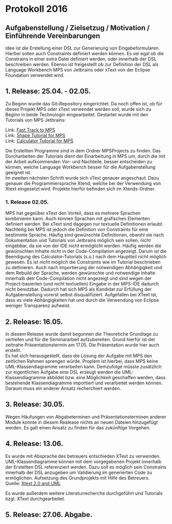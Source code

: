 # Protokoll 2016

## Aufgabenstellung / Zielsetzug / Motivation / Einführende Vereinbarungen
Idee ist die Erstellung einer DSL zur Generierung von Eingabeformularen. Hierbei sollen auch Constraints definiert werden können. 
Es sei egal ob die Constrains in einer extra Datei definiert werden, oder innerhalb der DSL beschreiben werden.
Ebenso ist freigestellt ob zur Definition der DSL als Language Workbench MPS von Jetbrains oder xText von der Eclipse Foundation verwendet wird.

## 1. Release: 25.04. - 02.05.

Zu Beginn wurde das Git-Repository eingerichtet. Da noch offen ist, ob für dieses Projekt MPS oder xText verwendet werden soll,
wurde sich zu Beginn in beide Technologin eingearbeitet. Gestartet wurde mit den Tutorials von MPS Jetbrains:

Link: [Fast Track to MPS](https://confluence.jetbrains.com/display/MPSD33/Fast+Track+to+MPS)  
Link: [Shape Tutorial for MPS](https://confluence.jetbrains.com/display/MPSD33/Shapes+-+an+introductory+MPS+tutorial)  
Link: [Calculator Tutorial for MPS](https://www.jetbrains.com/help/mps/3.3/mps-calculator-language-tutorial.html?origin=old_help)
	
Die Erstellten Programme sind in dem Ordner MPSProjects zu finden. Das Durcharbeiten der Tutorials dient der Einarbeitung in MPS um, durch
die mit der Arbeit aufkommenden Vor- und Nachteile, besser entscheiden zu können, welche Language Workbench besser für die Aufgabenstellung geeignet ist.  
Im zweiten nächsten Schritt wurde sich xText genauer angeschaut. Dazu genauer die Programmiersprache Xtend, welche bei der Verwendung von Xtext eingesetzt wird. Projekte hierfür befinden sich im Xtends-Ordner. 

### 1. Release 02.05.

MPS hat gegeüber xText den Vorteil, dass es mehrere Sprachen kombinieren kann. Auch können Sprachen mit grafischen Elementen definiert werden.
Bei xText sind dagegen nur textuelle Definitionen erlaubt. Nachteilig bei MPS ist jedoch die Definition von Constraints für eine bestimmte Sprache. Häufig sind gewünschte Definitionen, obwohl sie nach Dokumentation und Tutorials von Jetbrains möglich sein sollen, nicht eingebbar, da sie von der IDE nicht ermöglicht werden. Häufig werden die gewünschten Inhalte nicht in der Code-Compilation angezeigt. Darum ist die Beendigung des Calculator-Tutorials (s.o.) nach dem Hauptteil nicht möglich gewesen. Es ist nicht möglich die Constraints wie im Tutorial beschrieben zu definieren. Auch nach Importierung der notwendigen Abhängigkeit und dem Rebuild der Sprache, werden gewünschte und notwendige Inhalte innerhalb detr Code-Compilation nicht angezeigt und sind wegen der Project-basierten (und nicht textuellen) Eingabe in der MPS-IDE dadurch nicht benutzbar. Dadurch hat sich MPS als Kandidat zur Erfüllung der Aufgabenstellung vorerst selbst disqualifiziert.
Aufgefallen bei XText ist, dass es viele Abhängigkeiten hat und durch die Verwendung von Eclipse weniger Transparenz aufweist. 


## 2. Release: 16.05.  

In diesem Release wurde damit begonnen die Theoretiche Grundlage zu vertiefen und für die Seminararbeit aufzubereiten. Grund hierfür ist der zeitnahe Präsentationstermin am 17.05. Die Präsentation wurde hier auch erstellt.  
Es hat sich herausgestellt, dass die Lösung der Aufgabe mit MPS den zeitlichen Rahmen sprengen würde.
Proplem ist hierbei, dass MPS keine UML-Klassendiagramme verarbeiten kann.
Demzufolge müsste zusätzlich zur eigentlichen Aufgabe eine DSL erzeugt werden die UML-Klassendiagramme abbildet bzw.
eine Möglichkeit geschaffen werden, dass bestehende Klassendiagramme importiert und verarbeitet werden können.
Daraum muss ein anderer Ansatz recherchiert werden.

## 3. Release: 30.05.

Wegen Häufungen von Abgabeterminen und Präsentationsterminen anderer Module konnte in diesem Realease nichts
an neuen Dateien hinzugefügt werden. Es galt einen Ansatz zu finden für das zukünftige Vorgehen.

## 4. Release: 13.06. 

Es wurde mit Absprache des betreuers entschieden XText zu verwenden.
UML-Klassendiagramme können mit dem vorgegebenen Projekt innerhalb der Erstellten DSL referenziert werden.
Dazu soll es möglich sein Constrains innerhalb der DSL anzugeben um Validierung im generierten Code zu ermöglichen.
Aufsetzung des Grundprojekts mit Hilfe des Betreuers.  
Quelle: [Xtext 2.0 and UML](https://christiandietrich.wordpress.com/2011/07/17/xtext-2-0-and-uml/)  

Es wurde außerdem weitere Literaturrecherche durchgeführt und Tutorials bzgl. XText durchgearbeitet.

## 5. Release: 27.06. Abgabe.

